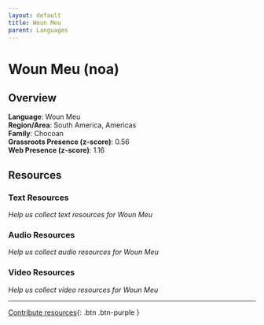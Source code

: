 ```yaml
---
layout: default
title: Woun Meu
parent: Languages
---
```


# Woun Meu (noa)

## Overview

**Language**: Woun Meu  
**Region/Area**: South America, Americas  
**Family**: Chocoan  
**Grassroots Presence (z-score)**: 0.56  
**Web Presence (z-score)**: 1.16  

## Resources

### Text Resources
*Help us collect text resources for Woun Meu*

### Audio Resources
*Help us collect audio resources for Woun Meu*

### Video Resources
*Help us collect video resources for Woun Meu*

---

[Contribute resources](https://forms.office.com/e/1SfLJx3u1r){: .btn .btn-purple }
